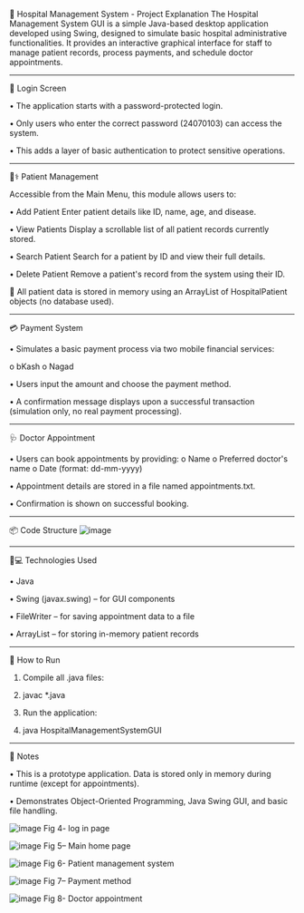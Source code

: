 🏥 Hospital Management System - Project Explanation
The Hospital Management System GUI is a simple Java-based desktop application developed using Swing, designed to simulate basic hospital administrative functionalities. It provides an interactive graphical interface for staff to manage patient records, process payments, and schedule doctor appointments.
________________________________________
🔐 Login Screen

•	The application starts with a password-protected login.

•	Only users who enter the correct password (24070103) can access the system.

•	This adds a layer of basic authentication to protect sensitive operations.
________________________________________

🧑⚕️ Patient Management

Accessible from the Main Menu, this module allows users to:

•	Add Patient
Enter patient details like ID, name, age, and disease.

•	View Patients
Display a scrollable list of all patient records currently stored.

•	Search Patient
Search for a patient by ID and view their full details.

•	Delete Patient
Remove a patient's record from the system using their ID.

🔸 All patient data is stored in memory using an ArrayList of HospitalPatient objects (no database used).
________________________________________

💳 Payment System

•	Simulates a basic payment process via two mobile financial services:

o	bKash
o	Nagad

•	Users input the amount and choose the payment method.

•	A confirmation message displays upon a successful transaction (simulation only, no real payment processing).
________________________________________

🩺 Doctor Appointment

•	Users can book appointments by providing:
o	Name
o	Preferred doctor's name
o	Date (format: dd-mm-yyyy)

•	Appointment details are stored in a file named appointments.txt.

•	Confirmation is shown on successful booking.
________________________________________

📦 Code Structure
![image](https://github.com/user-attachments/assets/c1d649f1-de4b-40b4-be7b-b3e2b32d6b96)

________________________________________

👨💻 Technologies Used

•	Java

•	Swing (javax.swing) – for GUI components

•	FileWriter – for saving appointment data to a file

•	ArrayList – for storing in-memory patient records
________________________________________

🚀 How to Run

1.	Compile all .java files:

2.	javac *.java

3.	Run the application:

4.	java HospitalManagementSystemGUI
________________________________________

📌 Notes

•	This is a prototype application. Data is stored only in memory during runtime (except for appointments).

•	Demonstrates Object-Oriented Programming, Java Swing GUI, and basic file handling.

                                                                                         


![image](https://github.com/user-attachments/assets/3afc2a16-6ccb-4258-984a-14cceade0c79)
Fig 4- log in page 

![image](https://github.com/user-attachments/assets/64686cef-a715-4c0a-9ca6-ddf817978c5d)
Fig 5– Main home page 

![image](https://github.com/user-attachments/assets/8da7d137-e373-4ec8-a617-befe61d68715)
Fig 6- Patient management system 

![image](https://github.com/user-attachments/assets/868f1cdd-3b5f-4e76-a22b-11785fb40e4e)
Fig 7– Payment method

![image](https://github.com/user-attachments/assets/123533aa-c993-4787-ba1a-69254bea83c3)
Fig 8- Doctor appointment 

